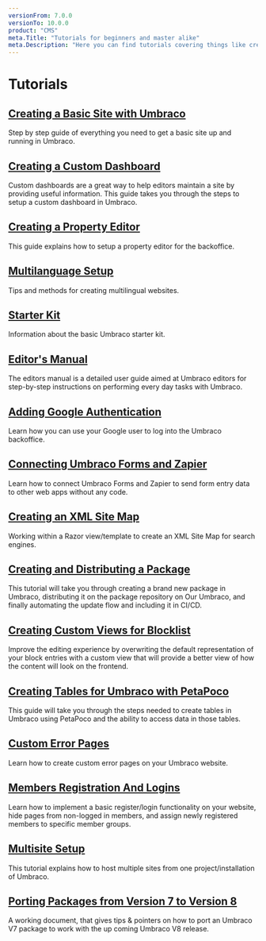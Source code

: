 ```yaml
---
versionFrom: 7.0.0
versionTo: 10.0.0
product: "CMS"
meta.Title: "Tutorials for beginners and master alike"
meta.Description: "Here you can find tutorials covering things like creating a site from scratch, setting up multilingual sites and many more"
---
```


# Tutorials

## [Creating a Basic Site with Umbraco](Tutorials/Creating-Basic-Site/Introduction.md)

Step by step guide of everything you need to get a basic site up and running in Umbraco.

## [Creating a Custom Dashboard](Tutorials/Creating-a-Custom-Dashboard/index.md)

Custom dashboards are a great way to help editors maintain a site by providing useful information. This guide takes you through the steps to setup a custom dashboard in Umbraco.

## [Creating a Property Editor](Tutorials/Creating-a-Property-Editor/index.md)

This guide explains how to setup a property editor for the backoffice.

## [Multilanguage Setup](Tutorials/Multilanguage-Setup/index.md)

Tips and methods for creating multilingual websites.

## [Starter Kit](Tutorials/Starter-kit/index.md)

Information about the basic Umbraco starter kit.

## [Editor's Manual](Tutorials/Editors-Manual/index.md)

The editors manual is a detailed user guide aimed at Umbraco editors for step-by-step instructions on performing every day tasks with Umbraco.

## [Adding Google Authentication](Tutorials/Add-Google-Authentication/index.md)

Learn how you can use your Google user to log into the Umbraco backoffice.

## [Connecting Umbraco Forms and Zapier](Tutorials/Connecting-Umbraco-Forms-and-Zapier/index.md)

Learn how to connect Umbraco Forms and Zapier to send form entry data to other web apps without any code.

## [Creating an XML Site Map](Tutorials/Creating-an-XML-Site-Map/index.md)

Working within a Razor view/template to create an XML Site Map for search engines.

## [Creating and Distributing a Package](Tutorials/Creating-and-distributing-a-package/index.md)

This tutorial will take you through creating a brand new package in Umbraco, distributing it on the package repository on Our Umbraco, and finally automating the update flow and including it in CI/CD.

## [Creating Custom Views for Blocklist](Tutorials/Creating-Custom-Views-for-Blocklist/index.md)

Improve the editing experience by overwriting the default representation of your block entries with a custom view that will provide a better view of how the content will look on the frontend.

## [Creating Tables for Umbraco with PetaPoco](Tutorials/Creating-Tables-for-Umbraco-with-PetaPoco/index.md)

This guide will take you through the steps needed to create tables in Umbraco using PetaPoco and the ability to access data in those tables.

## [Custom Error Pages](Tutorials/Custom-Error-Pages/index.md)

Learn how to create custom error pages on your Umbraco website.

## [Members Registration And Logins](Tutorials/Members-Registration-And-Logins/index.md)

Learn how to implement a basic register/login functionality on your website, hide pages from non-logged in members, and assign newly registered members to specific member groups.

## [Multisite Setup](Tutorials/Multisite-Setup/index.md)

This tutorial explains how to host multiple sites from one project/installation of Umbraco.

## [Porting Packages from Version 7 to Version 8](Tutorials/Porting-Packages-V8/index.md)

A working document, that gives tips & pointers on how to port an Umbraco V7 package to work with the up coming Umbraco V8 release.
